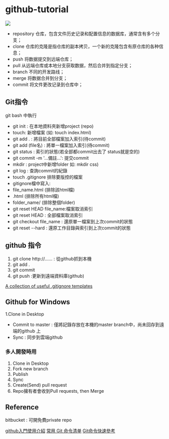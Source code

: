 # github-tutorial
![](https://github.com/jasminehung/github-tutorial/blob/master/git.png)

* repository 仓库，包含文件历史记录和配置信息的数据库，通常含有多个分支；
* clone 仓库的克隆是指仓库的副本拷贝，一个新的克隆包含有原仓库的各种信息；
* push 将数据提交到远端仓库；
* pull 从远端仓库或本地分支获取数据，然后合并到指定分支；
* branch 不同的开发路线；
* merge 将数据合并到分支；
* commit 将文件更改记录到仓库中；

## Git指令
git bash 中執行
* git init : 在本地資料夾新增project (repo)
* touch: 新增檔案 (如: touch index.html)
* git add .  : 將目前全部檔案加入索引(待commit)
* git add (file名) : 將單一檔案加入索引(待commit)
* git status : 索引的狀態(若全部都commit出去了 status就是空的)
* git commit -m '...備註...': 提交commit
* mkdir : project中新增folder 如: mkdir css)
* git log : 查詢commit的紀錄
* touch .gitignore 排除要版控的檔案
 * gitignore檔中寫入:
 * file_name.html (排除該html檔)
 *  .html (排除所有html檔)
 *  folder_name/ (排除整個folder)
* git reset HEAD file_name:檔案取消索引
* git reset HEAD : 全部檔案取消索引
* git checkout file_name : 還原單一檔案到上次commit的狀態
* git reset --hard : 還原工作目錄與索引到上次commit的狀態

## github 指令
1. git clone http://...... : 從github抓到本機
2. git add .
3. git commit
4. git push :更新到遠端資料庫(github)

[A collection of useful .gitignore templates](https://github.com/github/gitignore)


## Github for Windows 

1.Clone in Desktop

* Commit to master : 僅將記錄存放在本機的master branch中，尚未回存到遠端的github 上
* Sync : 同步到雲端github

### 多人開發時用
1. Clone in Desktop
2. Fork new branch
3. Publish
4. Sync
5. Create(Send) pull request
6. Repo擁有者會收到Pull requests, then Merge

## Reference
bitbucket : 可開免費private repo

[github入門使用介紹](http://blog.kevinlinul.idv.tw/?p=369)
[常用 Git 命令清单](http://www.ruanyifeng.com/blog/2015/12/git-cheat-sheet.html)
[Git命令快速參考](https://backlogtool.com/git-guide/tw/reference/)
